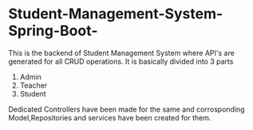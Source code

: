 # Student-Management-System-Spring-Boot-
This is the backend of Student Management System where API's are generated for all CRUD operations.
It is basically divided into 3 parts
1. Admin
2. Teacher
3. Student

Dedicated Controllers have been made for the same and corrosponding Model,Repositories and services have been created for them.

